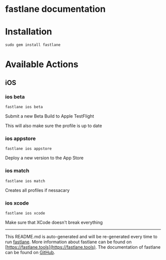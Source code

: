 fastlane documentation
================
# Installation
```
sudo gem install fastlane
```
# Available Actions
## iOS
### ios beta
```
fastlane ios beta
```
Submit a new Beta Build to Apple TestFlight

This will also make sure the profile is up to date
### ios appstore
```
fastlane ios appstore
```
Deploy a new version to the App Store
### ios match
```
fastlane ios match
```
Creates all profiles if nessacary
### ios xcode
```
fastlane ios xcode
```
Make sure that XCode doesn't break everything

----

This README.md is auto-generated and will be re-generated every time to run [fastlane](https://fastlane.tools).
More information about fastlane can be found on [https://fastlane.tools](https://fastlane.tools).
The documentation of fastlane can be found on [GitHub](https://github.com/fastlane/fastlane/tree/master/fastlane).